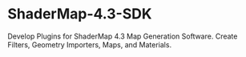 # ShaderMap-4.3-SDK
Develop Plugins for ShaderMap 4.3 Map Generation Software. Create Filters, Geometry Importers, Maps, and Materials.
